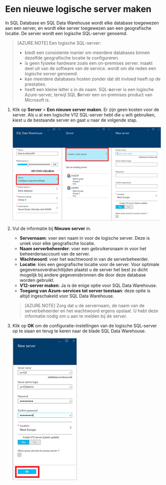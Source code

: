 <properties
   pageTitle="Een SQL Data Warehouse-database maken in de Azure Portal| Microsoft Azure"
   description="Meer informatie over het maken van een Azure SQL Data Warehouse in de Azure Portal"
   services="sql-data-warehouse"
   documentationCenter="NA"
   authors="barbkess"
   manager="jhubbard"
   editor=""
   tags="azure-sql-data-warehouse"/>

<tags
   ms.service="sql-data-warehouse"
   ms.devlang="NA"
   ms.topic="get-started-article"
   ms.tgt_pltfrm="NA"
   ms.workload="data-services"
   ms.date="05/03/2016"
   ms.author="lodipalm;"/>

# Een nieuwe logische server maken

In SQL Database en SQL Data Warehouse wordt elke database toegewezen aan een server, en wordt elke server toegewezen aan een geografische locatie. De server wordt een logische SQL-server genoemd.

> [AZURE.NOTE] <a name="note"></a>Een logische SQL-server:
  >
  > + biedt een consistente manier om meerdere databases binnen dezelfde geografische locatie te configureren.
  > + is geen fysieke hardware zoals een on-premises server. maakt deel uit van de software van de service. wordt om die reden een *logische server* genoemd.
  > + kan meerdere databases hosten zonder dat dit invloed heeft op de prestaties.
  > + heeft een kleine letter *s* in de naam. SQL-**s**erver is een logische Azure-server, terwijl SQL **S**erver een on-premises product van Microsoft is.

1. Klik op **Server** > **Een nieuwe server maken**. Er zijn geen kosten voor de server. Als u al een logische V12 SQL-server hebt die u wilt gebruiken, kiest u de bestaande server en gaat u naar de volgende stap.

    ![Een nieuwe server maken](./media/sql-data-warehouse-get-started-provision/create-server.png)

2. Vul de informatie bij **Nieuwe server** in.

    - **Servernaam**: voer een naam in voor de logische server. Deze is uniek voor elke geografische locatie.
    - **Naam serverbeheerder**: voer een gebruikersnaam in voor het beheerdersaccount van de server.
    - **Wachtwoord**: voer het wachtwoord in van de serverbeheerder.
    - **Locatie**: kies een geografische locatie voor de server. Voor optimale gegevensoverdrachttijden plaatst u de server het best zo dicht mogelijk bij andere gegevensbronnen die door deze database worden gebruikt.
    - **V12-server maken**: Ja is de enige optie voor SQL Data Warehouse.
    - **Toegang van Azure-services tot server toestaan**: deze optie is altijd ingeschakeld voor SQL Data Warehouse.

    >[AZURE.NOTE] Zorg dat u de servernaam, de naam van de serverbeheerder en het wachtwoord ergens opslaat.  U hebt deze informatie nodig om u aan te melden bij de server.

3. Klik op **OK** om de configuratie-instellingen van de logische SQL-server op te slaan en terug te keren naar de blade SQL Data Warehouse.

    ![Nieuwe server configureren](./media/sql-data-warehouse-get-started-provision/configure-server.png)



<!--HONumber=Jun16_HO2-->


